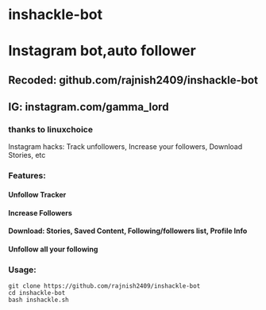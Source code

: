 # inshackle-bot
# Instagram bot,auto follower
## Recoded: github.com/rajnish2409/inshackle-bot
## IG: instagram.com/gamma_lord
### thanks to linuxchoice
Instagram hacks: Track unfollowers, Increase your followers, Download Stories, etc

### Features:
#### Unfollow Tracker
#### Increase Followers
#### Download: Stories, Saved Content, Following/followers list, Profile Info
#### Unfollow all your following
### Usage:
```
git clone https://github.com/rajnish2409/inshackle-bot
cd inshackle-bot
bash inshackle.sh
```
